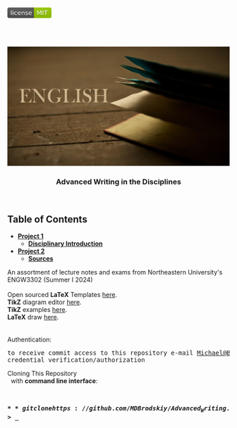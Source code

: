 <!-- PROJECT LOGO -->
<br />
<p align="left">
  <a href="https://github.com/MDBrodskiy/Advanced_Writing/tree/master/LICENSE">
    <img src="images/LicenseImage.svg" alt="license" width="100" height="24"></a>
</p>
<br/>
<br/>

<!-- BACKGROUND & TITLE -->
<p align="center">
  <a href="https://github.com/MDBrodskiy/Advanced_Writing">
    <img src="images/background.png" alt="background">
  </a>
  <h3 align="center">Advanced Writing in the Disciplines</h3>
<br />
</p>

<!-- TABLE OF CONTENTS -->
## Table of Contents

* [**Project 1**](https://github.com/MDBrodskiy/Advanced_Writing/tree/master/Project%201/)
    * [**Disciplinary Introduction**](https://github.com/MDBrodskiy/Advanced_Writing/tree/master/Project%201/Project1.pdf)
* [**Project 2**](https://github.com/MDBrodskiy/Advanced_Writing/tree/master/Project%202/)
    * [**Sources**](https://github.com/MDBrodskiy/Advanced_Writing/tree/master/Project%202/SourceInformation.pdf)

<!--
  * [**Chapter 1**](#Notes/Chapter\ 1)
* [**Exams**](#Exams)
* [**Projects**](#Projects)
-->


An assortment of lecture notes and exams from Northeastern University's ENGW3302 (Summer I 2024)
<br/> <br/> 
Open sourced **LaTeX** Templates [here](https://www.latextemplates.com/).
<br/>
**TikZ** diagram editor [here](https://www.mathcha.io/editor).
<br/>
**TikZ** examples [here](https://www.texample.net/tikz/example).
<br/>
**LaTeX** draw [here](https://www.latexdraw.com/).
<br/> <br/> <br/>
Authentication:   
    <pre>to receive commit access to this repository e-mail Michael@Brodskiy.com for credential verification/authorization</pre>

Cloning This Repository
</br>&nbsp;&nbsp;with **command line interface**:
    <pre>    
    **$** git clone https://github.com/MDBrodskiy/Advanced_Writing.git    
    **$** **>**  **_**
    </pre>
